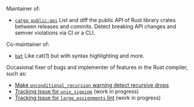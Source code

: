 Maintainer of:

* [`cargo public-api`](https://github.com/Enselic/cargo-public-api) List and diff the public API of Rust library crates between releases and commits. Detect breaking API changes and semver violations via CI or a CLI.

Co-maintainer of:

* [`bat`](https://github.com/sharkdp/bat) Like cat(1) but with syntax highlighting and more.

Occasional fixer of bugs and implementer of features in the Rust compiler, such as:

* [Make `unconditional_recursion` warning detect recursive drops](https://github.com/rust-lang/rust/pull/113902)
* [Tracking Issue for `unix_sigpipe`](https://github.com/rust-lang/rust/issues/97889) (work in progress)
* [Tracking Issue for `large_assignments` lint](https://github.com/rust-lang/rust/issues/83518) (work in progress)
